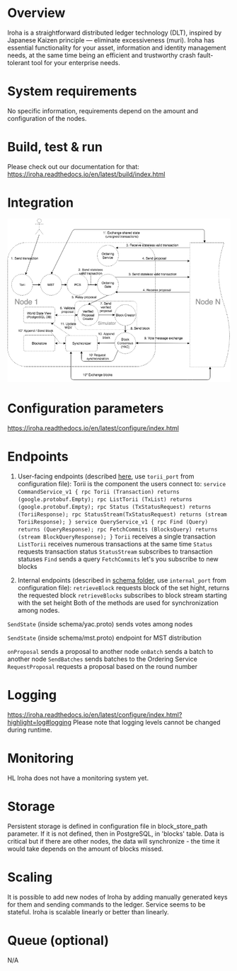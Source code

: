 # Overview
Iroha is a straightforward distributed ledger technology (DLT), inspired by Japanese Kaizen principle — eliminate excessiveness (muri). Iroha has essential functionality for your asset, information and identity management needs, at the same time being an efficient and trustworthy crash fault-tolerant tool for your enterprise needs.

# System requirements
No specific information, requirements depend on the amount and configuration of the nodes.

# Build, test & run
Please check out our documentation for that: https://iroha.readthedocs.io/en/latest/build/index.html

# Integration
![Pipeline](docs/image_assets/pipeline-diagram.png)

# Configuration parameters
https://iroha.readthedocs.io/en/latest/configure/index.html

# Endpoints
1. User-facing endpoints (described [here](https://github.com/hyperledger/iroha/blob/master/shared_model/schema/endpoint.proto),
 use `torii_port` from configuration file):
Torii is the component the users connect to:
`service CommandService_v1 {
  rpc Torii (Transaction) returns (google.protobuf.Empty);
  rpc ListTorii (TxList) returns (google.protobuf.Empty);
  rpc Status (TxStatusRequest) returns (ToriiResponse);
  rpc StatusStream(TxStatusRequest) returns (stream ToriiResponse);
}
service QueryService_v1 {
  rpc Find (Query) returns (QueryResponse);
  rpc FetchCommits (BlocksQuery) returns (stream BlockQueryResponse);
}`
`Torii` receives a single transaction
`ListTorii` receives numerous transactions at the same time
`Status` requests transaction status
`StatusStream` subscribes to transaction statuses
`Find` sends a query
`FetchCommits` let's you subscribe to new blocks

2. Internal endpoints (described in [schema folder](https://github.com/hyperledger/iroha/tree/master/schema), use `internal_port` from configuration file):
`retrieveBlock` requests block of the set hight, returns the requested block
`retrieveBlocks` subscribes to block stream starting with the set height
Both of the methods are used for synchronization among nodes.

`SendState` (inside schema/yac.proto) sends votes among nodes

`SendState` (inside schema/mst.proto) endpoint for MST distribution

`onProposal` sends a proposal to another node
`onBatch` sends a batch to another node
`SendBatches` sends batches to the Ordering Service
`RequestProposal` requests a proposal based on the round number

# Logging
https://iroha.readthedocs.io/en/latest/configure/index.html?highlight=log#logging
Please note that logging levels cannot be changed during runtime.

# Monitoring
HL Iroha does not have a monitoring system yet.

# Storage
Persistent storage is defined in configuration file in block_store_path parameter. If it is not defined, then in PostgreSQL, in 'blocks' table.
Data is critical but if there are other nodes, the data will synchronize - the time it would take depends on the amount of blocks missed.

# Scaling
It is possible to add new nodes of Iroha by adding manually generated keys for them and sending commands to the ledger. Service seems to be stateful. 
Iroha is scalable linearly or better than linearly.

# Queue (optional)
N/A